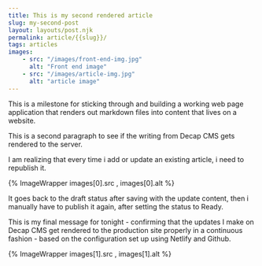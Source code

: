 ```yaml
---
title: This is my second rendered article
slug: my-second-post
layout: layouts/post.njk
permalink: article/{{slug}}/
tags: articles
images:
    - src: "/images/front-end-img.jpg"
      alt: "Front end image"
    - src: "/images/article-img.jpg"
      alt: "article image"
---
```

This is a milestone for sticking through and building a working web page application that renders out markdown files into content that lives on a website.

This is a second paragraph to see if the writing from Decap CMS gets rendered to the server.

I am realizing that every time i add or update an existing article, i need to republish it.

{% ImageWrapper images[0].src , images[0].alt %}

It goes back to the draft status after saving with the update content, then i manually have to publish it again, after setting the status to Ready.

This is my final message for tonight - confirming that the updates I make on Decap CMS get rendered to the production site properly in a continuous fashion - based on the configuration set up using Netlify and Github.


{% ImageWrapper images[1].src , images[1].alt %}